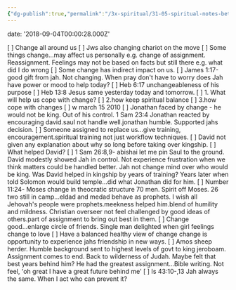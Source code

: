 ```yaml
---
{"dg-publish":true,"permalink":"/3x-spiritual/31-05-spiritual-notes-bethel-lectures/some-things-never-change-warren-schufeld/"}
---
```


date: '2018-09-04T00:00:28.000Z'

[ ] Change all around us
[ ] Jws also changing chariot on the move
[ ] Some things change...may affect us personally e.g. change of assignment. Reassignment. Feelings may not be based on facts but still there e.g. what did I do wrong
[ ] Some change has indirect impact on us.
[ ] James 1:17-good gift from jah. Not changing. When pray don't have to worry does Jah have power or mood to help today?
[ ] Heb 6:17 unchangeableness of his purpose
[ ] Heb 13:8 Jesus same yesterday today and tomorrow.
[ ] 1\. What will help us cope with change?
[ ] 2.how keep spiritual balance
[ ] 3.how cope with changes
[ ] w march 15 2010
[ ] Jonathan faced by change - he would not be king. Out of his control. 1 Sam 23:4 Jonathan reacted by encouraging david.saul not handle well.jonathan humble. Supported jahs decision.
[ ] Someone assigned to replace us...give training, encouragement.spiritual training not just workflow techniques.
[ ] David not given any explanation about why so long before taking over kingship.
[ ] What helped David?
[ ] 1 Sam 26:8,9- abishai let me pin Saul to the ground. David modestly showed Jah in control. Not experience frustration when we think matters could be handled better. Jah not change mind over who would be king. Was David helped in kingship by years of training? Years later when told Solomon would build temple...did what Jonathan did for him.
[ ] Number 11:24- Moses change in theocratic structure 70 men. Spirit off Moses. 26 two still in camp...eldad and medad behave as prophets. I wish all Jehovah's people were prophets.meekness helped him.blend of humility and mildness. Christian overseer not feel challenged by good ideas of others.part of assignment to bring out best in them.
[ ] Change good...enlarge circle of friends. Single man delighted when girl feelings change to love
[ ] Have a balanced healthy view of change change is opportunity to experience jahs friendship in new ways.
[ ] Amos sheep herder. Humble background sent to highest levels of govt to king jeroboam. Assignment comes to end. Back to wilderness of Judah. Maybe felt that best years behind him? He had the greatest assignment...Bible writing. Not feel, 'oh great I have a great future behind me'
[ ] Is 43:10-,13 Jah always the same. When I act who can prevent it?